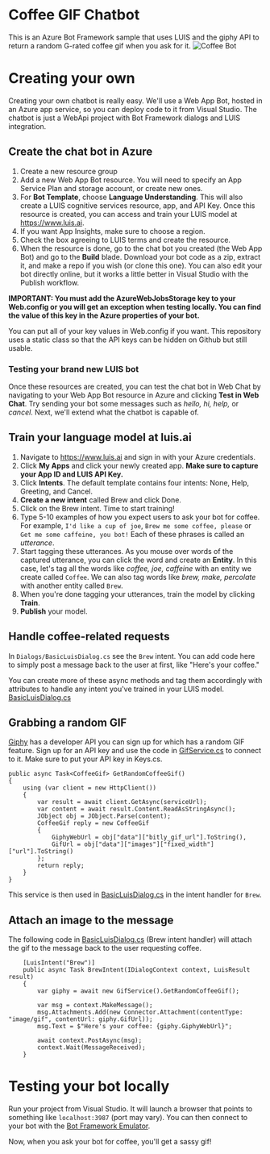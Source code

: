 # Coffee GIF Chatbot
This is an Azure Bot Framework sample that uses LUIS and the giphy API to return a random G-rated coffee gif when you ask for it. 
![Coffee Bot](https://user-images.githubusercontent.com/780735/37351816-ea945904-26a9-11e8-9f17-dad6cbd874c9.PNG)

# Creating your own
Creating your own chatbot is really easy. We'll use a Web App Bot, hosted in an Azure app service, so you can deploy code to it from Visual Studio. The chatbot is just a WebApi project with Bot Framework dialogs and LUIS integration. 

## Create the chat bot in Azure
1. Create a new resource group
2. Add a new Web App Bot resource. You will need to specify an App Service Plan and storage account, or create new ones.
3. For **Bot Template**, choose **Language Understanding**. This will also create a LUIS cognitive services resource, app, and API Key. Once this resource is created, you can access and train your LUIS model at https://www.luis.ai. 
4. If you want App Insights, make sure to choose a region.
5. Check the box agreeing to LUIS terms and create the resource. 
6. When the resource is done, go to the chat bot you created (the Web App Bot) and go to the **Build** blade. Download your bot code as a zip, extract it, and make a repo if you wish (or clone this one). You can also edit your bot directly online, but it works a little better in Visual Studio with the Publish workflow.

**IMPORTANT: You must add the AzureWebJobsStorage key to your Web.config or you will get an exception when testing locally. You can find the value of this key in the Azure properties of your bot.**

You can put all of your key values in Web.config if you want. This repository uses a static class so that the API keys can be hidden on Github but still usable.

### Testing your brand new LUIS bot
Once these resources are created, you can test the chat bot in Web Chat by navigating to your Web App Bot resource in Azure and clicking **Test in Web Chat**. Try sending your bot some messages such as *hello, hi, help,* or *cancel*. Next, we'll extend what the chatbot is capable of. 

## Train your language model at luis.ai
1. Navigate to https://www.luis.ai and sign in with your Azure credentials.
2. Click **My Apps** and click your newly created app. **Make sure to capture your App ID and LUIS API Key.**
3. Click **Intents**. The default template contains four intents: None, Help, Greeting, and Cancel.
4. **Create a new intent** called Brew and click Done. 
5. Click on the Brew intent. Time to start training!
6. Type 5-10 examples of how you expect users to ask your bot for coffee. For example, `I'd like a cup of joe`, `Brew me some coffee, please` or `Get me some caffeine, you bot!` Each of these phrases is called an *utterance*.
7. Start tagging these utterances. As you mouse over words of the captured utterance, you can click the word and create an **Entity**. In this case, let's tag all the words like *coffee, joe, caffeine* with an entity we create called `Coffee`. We can also tag words like *brew, make, percolate* with another entity called `Brew`. 
8. When you're done tagging your utterances, train the model by clicking **Train**.
9. **Publish** your model. 

## Handle coffee-related requests
In `Dialogs/BasicLuisDialog.cs` see the `Brew` intent. You can add code here to simply post a message back to the user at first, like "Here's your coffee."

You can create more of these async methods and tag them accordingly with attributes to handle any intent you've trained in your LUIS model. 
[BasicLuisDialog.cs](https://github.com/danwaters/CoffeeGifChatbot/blob/b3f13f8fab0306baa479457faa2fc5f263a53fa6/Dialogs/BasicLuisDialog.cs#L48)

## Grabbing a random GIF
[Giphy](https://www.giphy.com) has a developer API you can sign up for which has a random GIF feature. Sign up for an API key and use the code in [GifService.cs](https://github.com/danwaters/CoffeeGifChatbot/blob/master/Services/GifService.cs) to connect to it. Make sure to put your API key in Keys.cs. 

```
public async Task<CoffeeGif> GetRandomCoffeeGif()
{
    using (var client = new HttpClient())
    {
        var result = await client.GetAsync(serviceUrl);
        var content = await result.Content.ReadAsStringAsync();
        JObject obj = JObject.Parse(content);
        CoffeeGif reply = new CoffeeGif
        {
            GiphyWebUrl = obj["data"]["bitly_gif_url"].ToString(),
            GifUrl = obj["data"]["images"]["fixed_width"]["url"].ToString()
        };
        return reply;
    }
}
```

This service is then used in [BasicLuisDialog.cs](https://github.com/danwaters/CoffeeGifChatbot/blob/master/Dialogs/BasicLuisDialog.cs) in the intent handler for `Brew`.

## Attach an image to the message
The following code in [BasicLuisDialog.cs](https://github.com/danwaters/CoffeeGifChatbot/blob/master/Dialogs/BasicLuisDialog.cs) (Brew intent handler) will attach the gif to the message back to the user requesting coffee. 
```
    [LuisIntent("Brew")]
    public async Task BrewIntent(IDialogContext context, LuisResult result)
    {
        var giphy = await new GifService().GetRandomCoffeeGif();

        var msg = context.MakeMessage();
        msg.Attachments.Add(new Connector.Attachment(contentType: "image/gif", contentUrl: giphy.GifUrl));
        msg.Text = $"Here's your coffee: {giphy.GiphyWebUrl}";

        await context.PostAsync(msg);
        context.Wait(MessageReceived);
    }
```
# Testing your bot locally
Run your project from Visual Studio. It will launch a browser that points to something like `localhost:3987` (port may vary). You can then connect to your bot with the [Bot Framework Emulator](https://github.com/Microsoft/BotFramework-Emulator/releases). 

Now, when you ask your bot for coffee, you'll get a sassy gif!
